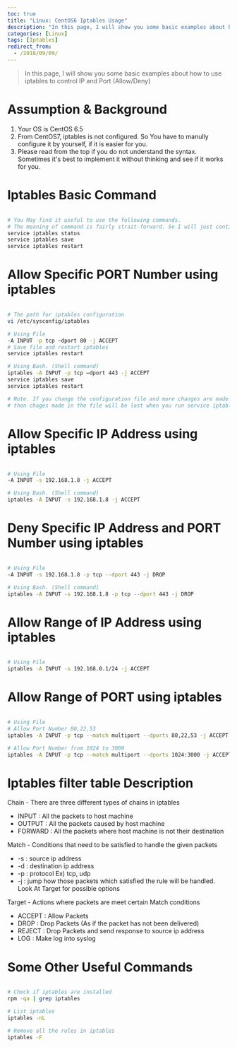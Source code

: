 ```yaml
---
toc: true
title: "Linux: CentOS6 Iptables Usage"
description: "In this page, I will show you some basic examples about how to use iptables to control IP and Port (Allow/Deny)"
categories: [Linux]
tags: [Iptables]
redirect_from:
  - /2018/09/09/
---
```


> In this page, I will show you some basic examples about how to use iptables to control IP and Port (Allow/Deny)

# Assumption & Background

1. Your OS is CentOS 6.5
2. From CentOS7, iptables is not configured. So You have to manully configure it by yourself, if it is easier for you.
3. Please read from the top if you do not understand the syntax. Sometimes it's best to implement it without thinking and see if it works for you.

# Iptables Basic Command

```bash

# You May find it useful to use the following commands.
# The meaning of command is fairly strait-forward. So I will just continue
service iptables status
service iptables save
service iptables restart

```

# Allow Specific PORT Number using iptables

```bash

# The path for iptables configuration
vi /etc/sysconfig/iptables

# Using File
-A INPUT -p tcp –dport 80 -j ACCEPT
# Save file and restart iptables
service iptables restart

# Using Bash. (Shell command)
iptables -A INPUT -p tcp –dport 443 -j ACCEPT
service iptables save
service iptables restart

# Note. If you change the configuration file and more changes are made using iptables command,
# then chages made in the file will be lost when you run service iptables save

```

# Allow Specific IP Address using iptables

```bash

# Using File
-A INPUT -s 192.168.1.8 -j ACCEPT

# Using Bash. (Shell command)
iptables -A INPUT -s 192.168.1.8 -j ACCEPT

```

# Deny Specific IP Address and PORT Number using iptables

```bash

# Using File
-A INPUT -s 192.168.1.8 -p tcp --dport 443 -j DROP

# Using Bash. (Shell command)
iptables -A INPUT -s 192.168.1.8 -p tcp --dport 443 -j DROP

```

# Allow Range of IP Address using iptables

```bash

# Using File
iptables -A INPUT -s 192.168.0.1/24 -j ACCEPT

```

# Allow Range of PORT using iptables

```bash

# Using File
# Allow Port Number 80,22,53
iptables -A INPUT -p tcp --match multiport --dports 80,22,53 -j ACCEPT

# Allow Port Number from 1024 to 3000
iptables -A INPUT -p tcp --match multiport --dports 1024:3000 -j ACCEPT

```

# Iptables filter table Description

Chain - There are three different types of chains in iptables
- INPUT : All the packets to host machine
- OUTPUT : All the packets caused by host machine
- FORWARD : All the packets where host machine is not their destination

Match - Conditions that need to be satisfied to handle the given packets
- -s : source ip address
- -d : destination ip address
- -p : protocol Ex) tcp, udp
- -j : jump how those packets which satisfied the rule will be handled. Look At Target for possible options

Target - Actions where packets are meet certain Match conditions
- ACCEPT : Allow Packets
- DROP : Drop Packets (As if the packet has not been delivered)
- REJECT : Drop Packets and send response to source ip address
- LOG : Make log into syslog

# Some Other Useful Commands

```bash

# Check if iptables are installed
rpm -qa | grep iptables

# List iptables
iptables -nL

# Remove all the rules in iptables
iptables -F

```

[^1]: This is a footnote.

[kramdown]: https://kramdown.gettalong.org/
[My Blog]: https://marindie.github.io